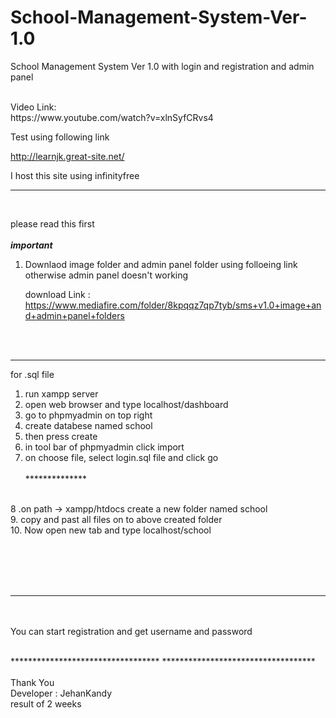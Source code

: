 # School-Management-System-Ver-1.0
School Management System Ver 1.0 with login and registration and admin panel

<br>
Video Link: 
<br>
https://www.youtube.com/watch?v=xlnSyfCRvs4
<br>


Test using following link<br>

http://learnjk.great-site.net/
<br>

I host this site using infinityfree<br>

********************************************
<br>

please read this first <br><br>
*******important*******
1. Downlaod image folder and admin panel folder using folloeing link <br>
    otherwise admin panel doesn't working
    
    download Link : <br>
    https://www.mediafire.com/folder/8kpqqz7qp7tyb/sms+v1.0+image+and+admin+panel+folders
    
<br><br>
*************************
for .sql file
<br>
1. run xampp server<br>
2. open web browser and type localhost/dashboard<br>
3. go to phpmyadmin on top right<br>
4. create databese named school<br>
5. then press create<br>
6. in tool bar of phpmyadmin click import<br>
7. on choose file, select login.sql file and click go<br><br>
**************<br><br>

8 .on path -> xampp/htdocs create a new folder named school<br>
9. copy and past all files on to above created folder<br>
10. Now open new tab and type localhost/school<br>

<br><br><br><br>
************
<br><br>
You can start registration and get username and password

<br>
**********************************
***********************************
<br><br>
Thank You <br>
Developer : JehanKandy<br>
result of 2 weeks<br>

